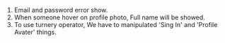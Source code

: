 1. Email and password error show.
2. When someone hover on profile photo, Full name will be showed.
3. To use turnery operator, We have to manipulated 'Sing In' and 'Profile Avater' things.
